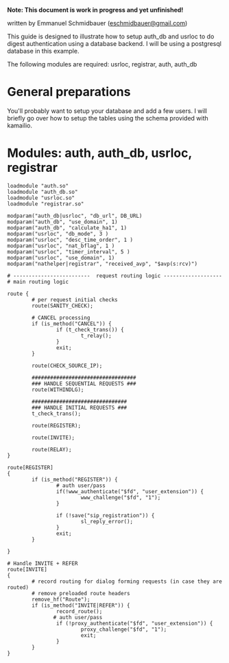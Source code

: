 **Note: This document is work in progress and yet unfinished!**

written by Emmanuel Schmidbauer (<eschmidbauer@gmail.com>)

This guide is designed to illustrate how to setup auth_db and usrloc to
do digest authentication using a database backend. I will be using a
postgresql database in this example.

The following modules are required: usrloc, registrar, auth, auth_db

# General preparations

You'll probably want to setup your database and add a few users. I will
briefly go over how to setup the tables using the schema provided with
kamailio.

# Modules: auth, auth_db, usrloc, registrar

    loadmodule "auth.so"
    loadmodule "auth_db.so"
    loadmodule "usrloc.so"
    loadmodule "registrar.so"

    modparam("auth_db|usrloc", "db_url", DB_URL)
    modparam("auth_db", "use_domain", 1)
    modparam("auth_db", "calculate_ha1", 1)
    modparam("usrloc", "db_mode", 3 )
    modparam("usrloc", "desc_time_order", 1 )
    modparam("usrloc", "nat_bflag", 1 )
    modparam("usrloc", "timer_interval", 5 )
    modparam("usrloc", "use_domain", 1)
    modparam("nathelper|registrar", "received_avp", "$avp(s:rcv)")

    # -------------------------  request routing logic -------------------
    # main routing logic

    route {
            # per request initial checks
            route(SANITY_CHECK);

            # CANCEL processing
            if (is_method("CANCEL")) {
                    if (t_check_trans()) {
                            t_relay();
                    }
                    exit;
            }

            route(CHECK_SOURCE_IP);

            ##################################
            ### HANDLE SEQUENTIAL REQUESTS ###
            route(WITHINDLG);

            ###############################
            ### HANDLE INITIAL REQUESTS ###
            t_check_trans();

            route(REGISTER);

            route(INVITE);

            route(RELAY);
    }

    route[REGISTER]
    {
            if (is_method("REGISTER")) {
                    # auth user/pass
                    if(!www_authenticate("$fd", "user_extension")) {
                            www_challenge("$fd", "1");
                    }

                    if (!save("sip_registration")) {
                            sl_reply_error();
                    }
                    exit;
            }

    }

    # Handle INVITE + REFER
    route[INVITE]
    {
            # record routing for dialog forming requests (in case they are routed)
            # remove preloaded route headers
            remove_hf("Route");
            if (is_method("INVITE|REFER")) {
                    record_route();
                   # auth user/pass
                    if (!proxy_authenticate("$fd", "user_extension")) {
                            proxy_challenge("$fd", "1");
                            exit;
                    }
            }
    }
